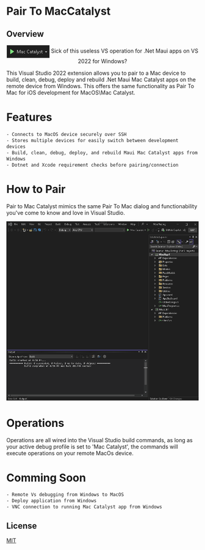 # Pair To MacCatalyst

## Overview

<p align="center">
  <img src="assets/vs-maccatalyst.png" alt="vs maccatalyst" style="vertical-align: middle;" />
  Sick of this useless VS operation for .Net Maui apps on VS 2022 for Windows?
</p>

This Visual Studio 2022 extension allows you to pair to a Mac device to build, clean, 
debug, deploy and rebuild .Net Maui Mac Catalyst apps on the remote device from Windows. This
offers the same functionality as Pair To Mac for iOS development for MacOS\Mac Catalyst.

# Features

    - Connects to MacOS device securely over SSH
    - Stores multiple devices for easily switch between development devices
    - Build, clean, debug, deploy, and rebuild Maui Mac Catalyst apps from Windows
    - Dotnet and Xcode requirement checks before pairing/connection

# How to Pair

Pair to Mac Catalyst mimics the same Pair To Mac dialog and functionability you've come to know 
and love in Visual Studio. 

![pair to maccatalyst](assets/pair-to-maccatalyst.gif)

# Operations

Operations are all wired into the Visual Studio build commands, as long as your active debug
profile is set to 'Mac Catalyst', the commands will execute operations on your remote MacOs
device.

# Comming Soon

    - Remote Vs debugging from Windows to MacOS
    - Deploy application from Windows 
    - VNC connection to running Mac Catalyst app from Windows


## License
[MIT](LICENSE)